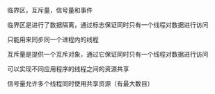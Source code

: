临界区，互斥量，信号量和事件



临界区是进行了数据隔离，通过标志保证同时只有一个线程对数据进行访问

只能用来同步同一个进程内的线程



互斥量是提供一个互斥对象，通过它保证同时只有一个线程对数据进行访问

可以实现不同应用程序的线程之间的资源共享



信号量允许多个线程同时使用共享资源（有最大数目）